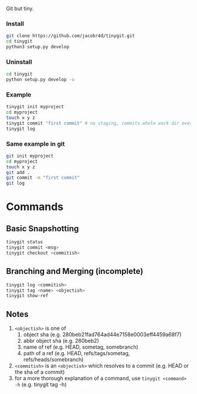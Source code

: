 Git but tiny.

### Install

```bash
git clone https://github.com/jacobr4d/tinygit.git
cd tinygit
python3 setup.py develop
```

### Uninstall
```bash
cd tinygit
python setup.py develop -u
```

### Example

```bash
tinygit init myproject
cd myproject
touch x y z
tinygit commit "first commit" # no staging, commits whole work dir every time
tinygit log
```

### Same example in git

```bash
git init myproject
cd myproject
touch x y z
git add .
git commit -m "first commit"
git log
```

# Commands

## Basic Snapshotting
```bash
tinygit status
tinygit commit <msg>
tinygit checkout <commitish>
```

## Branching and Merging (incomplete)
```bash
tinygit log <commitish> 
tinygit tag <name> <objectish>
tinygit show-ref 
```

## Notes
1. ```<objectish>``` is one of
    1. object sha (e.g. 280beb21fad764ad44e7158e0003eff4459a68f7)
    1. abbr object sha (e.g. 280beb2)
    1. name of ref (e.g. HEAD, sometag, somebranch)
    1. path of a ref (e.g. HEAD, refs/tags/sometag, refs/heads/somebranch)
1. ```<commitish>``` is an ```<objectish>``` which resolves to a commit (e.g. HEAD or the sha of a commit)
1. for a more thorough explanation of a command, use ```tinygit <command> -h``` (e.g. tinygit tag -h)